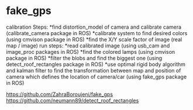 # fake_gps

calibration Steps:
	*find distortion_model of camera and calibrate camera (calibrate_camera package in ROS)
	*calibrate system to find desired colors (using cmvison package in ROS)
	*find the X/Y scale factor of image  (real map / image)
run steps:
	*read calibrated image (using usb_cam and image_proc packages in ROS)
	*find the colored lamps (using cmvison package in ROS)
	*filter the blobs and find the biggest one (using detect_roof_rectangles package in ROS)
	*use optimal rigid body algorithm and kalman filter to find the transformation between map and position of camera which defines the location of camera/car (using fake_gps package in ROS) 

https://github.com/ZahraBoroujeni/fake_gps
https://github.com/neumann89/detect_roof_rectangles
